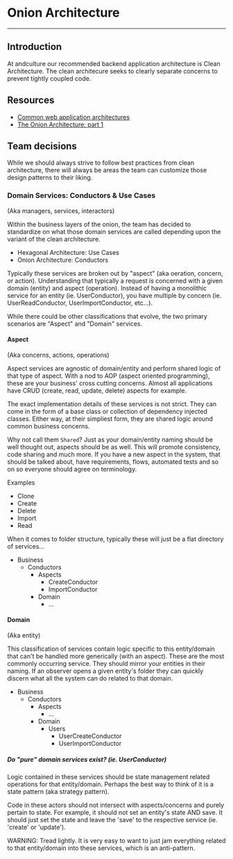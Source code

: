 # Onion Architecture

---

## Introduction

At andculture our recommended backend application architecture is Clean Architecture. The clean architecure seeks to clearly separate concerns to prevent tightly coupled code.


## Resources

* [Common web application architectures](https://docs.microsoft.com/en-us/dotnet/architecture/modern-web-apps-azure/common-web-application-architectures)
* [The Onion Architecture: part 1](https://jeffreypalermo.com/2008/07/the-onion-architecture-part-1/)


## Team decisions

While we should always strive to follow best practices from clean architecture, there will always be areas the team can customize those design patterns to their liking.

### Domain Services: Conductors & Use Cases

(Aka managers, services, interactors)

Within the business layers of the onion, the team has decided to standardize on what those domain services are called depending upon the variant of the clean architecture.

- Hexagonal Architecture: Use Cases
- Onion Architecture: Conductors

Typically these services are broken out by "aspect" (aka oeration, concern, or action). Understanding that typically a request is concerned with a given domain (entity) and aspect (operation). Instead of having a monolithic service for an entity (ie. UserConductor), you have multiple by concern (ie. UserReadConductor, UserImportConductor, etc...).

While there could be other classifications that evolve, the two primary scenarios are "Aspect" and "Domain" services.

#### Aspect

(Aka concerns, actions, operations)

Aspect services are agnostic of domain/entity and perform shared logic of that type of aspect. With a nod to AOP (aspect oriented programming), these are your business' cross cutting concerns. Almost all applications have CRUD (create, read, update, delete) aspects for example.

The exact implementation details of these services is not strict. They can come in the form of a base class or collection of dependency injected classes. Either way, at their simpliest form, they are shared logic around common business concerns.

Why not call them `Shared`? Just as your domain/entity naming should be well thought out, aspects should be as well. This will promote consistency, code sharing and much more. If you have a new aspect in the system, that should be talked about, have requirements, flows, automated tests and so on so everyone should agree on terminology.

Examples
- Clone
- Create
- Delete
- Import
- Read

When it comes to folder structure, typically these will just be a flat directory of services...

- Business
    - Conductors
        - Aspects
            - CreateConductor
            - ImportConductor
        - Domain
            - ...

#### Domain

(Aka entity)

This classification of services contain logic specific to this entity/domain that can't be handled more generically (with an aspect). These are the most commonly occurring service. They should mirror your entities in their naming. If an observer opens a given entity's folder they can quickly discern what all the system can do related to that domain.

- Business
    - Conductors
        - Aspects
            - ...
        - Domain
            - Users
                - UserCreateConductor
                - UserImportConductor

##### Do "pure" domain services exist? (ie. UserConductor)

Logic contained in these services should be state management related operations for that entity/domain. Perhaps the best way to think of it is a state pattern (aka strategy pattern).

Code in these actors should not intersect with aspects/concerns and purely pertain to state. For example, it should not set an entity's state AND save. It should just set the state and leave the 'save' to the respective service (ie. 'create' or 'update').

WARNING: Tread lightly. It is very easy to want to just jam everything related to that entity/domain into these services, which is an anti-pattern.